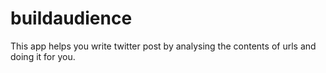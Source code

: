 # buildaudience
This app helps you write twitter post by analysing the contents of urls and doing it for you.
